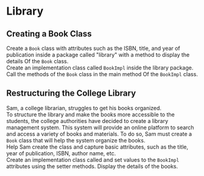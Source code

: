 # Library

## Creating a Book Class

Create a `Book` class with attributes such as the ISBN, title, and year of publication inside a package called "library" with a method to display the details Of the `Book` class.\
Create an implementation class called `BookImpl` inside the library package.\
Call the methods of the `Book` class in the main method Of the `BookImpl` class.

## Restructuring the College Library

Sam, a college librarian, struggles to get his books organized.\
To structure the library and make the books more accessible to the students, the college authorities have decided to create a library management system. This system will provide an online platform to search and access a variety of books and materials. To do so, Sam must create a `Book` class that will help the system organize the books.\
Help Sam create the class and capture basic attributes, such as the title, year of publication, ISBN, author name, etc.\
Create an implementation class called and set values to the `BookImpl` attributes using the setter methods. Display the details of the books.